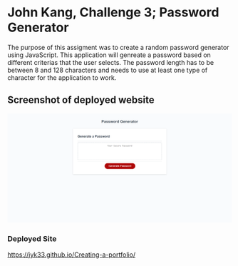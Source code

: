 # John Kang, Challenge 3; Password Generator
The purpose of this assigment was to create a random password generator using JavaScript. This application will genreate a password based on different criterias that the user selects.
The password length has to be between 8 and 128 characters and needs to use at least one type of character for the application to work. 

## Screenshot of deployed website 
 ![HW-3 Screenshot](./Assets/images/Password-Generator.png)

### Deployed Site 
https://jyk33.github.io/Creating-a-portfolio/